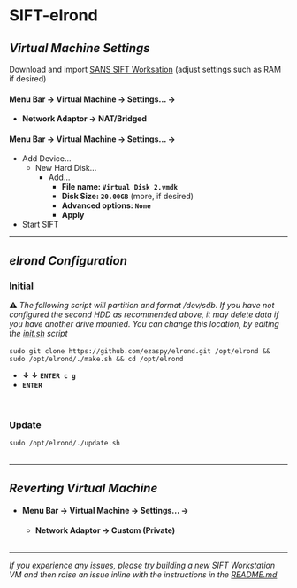 # SIFT-elrond

## _Virtual Machine Settings_
Download and import [SANS SIFT Worksation](https://www.sans.org/tools/sift-workstation/) (adjust settings such as RAM if desired)<br>

#### **Menu Bar -> Virtual Machine -> Settings... ->**

- **Network Adaptor -> NAT/Bridged**<br>

#### **Menu Bar -> Virtual Machine -> Settings... ->**
  - Add Device...
    - New Hard Disk...
      - Add...
        - **File name: `Virtual Disk 2.vmdk`**
        - **Disk Size: `20.00GB`** (more, if desired)
        - **Advanced options: `None`**
        - **Apply**
- Start SIFT<br>

---

## _elrond Configuration_
### Initial

⚠️ _The following script will partition and format /dev/sdb. If you have not configured the second HDD as recommended above, it may delete data if you have another drive mounted. You can change this location, by editing the [init.sh](https://github.com/ezaspy/elrond/blob/main/elrond/tools/scripts/init.sh) script_<br><br>
`sudo git clone https://github.com/ezaspy/elrond.git /opt/elrond && sudo /opt/elrond/./make.sh && cd /opt/elrond`<br>
  - **&darr; &darr; `ENTER c g`**
  - **`ENTER`**
<br>

### Update
`sudo /opt/elrond/./update.sh`
<br><br>

---

## _Reverting Virtual Machine_

- #### **Menu Bar -> Virtual Machine -> Settings... ->**
  - **Network Adaptor -> Custom (Private)**<br><br>

---

_If you experience any issues, please try building a new SIFT Workstation VM and then raise an issue inline with the instructions in the [README.md](https://github.com/ezaspy/elrond/blob/main/elrond/README.md)_<br>